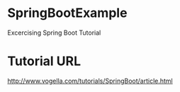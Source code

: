 # SpringBootExample
Excercising Spring Boot Tutorial

# Tutorial URL 
http://www.vogella.com/tutorials/SpringBoot/article.html
